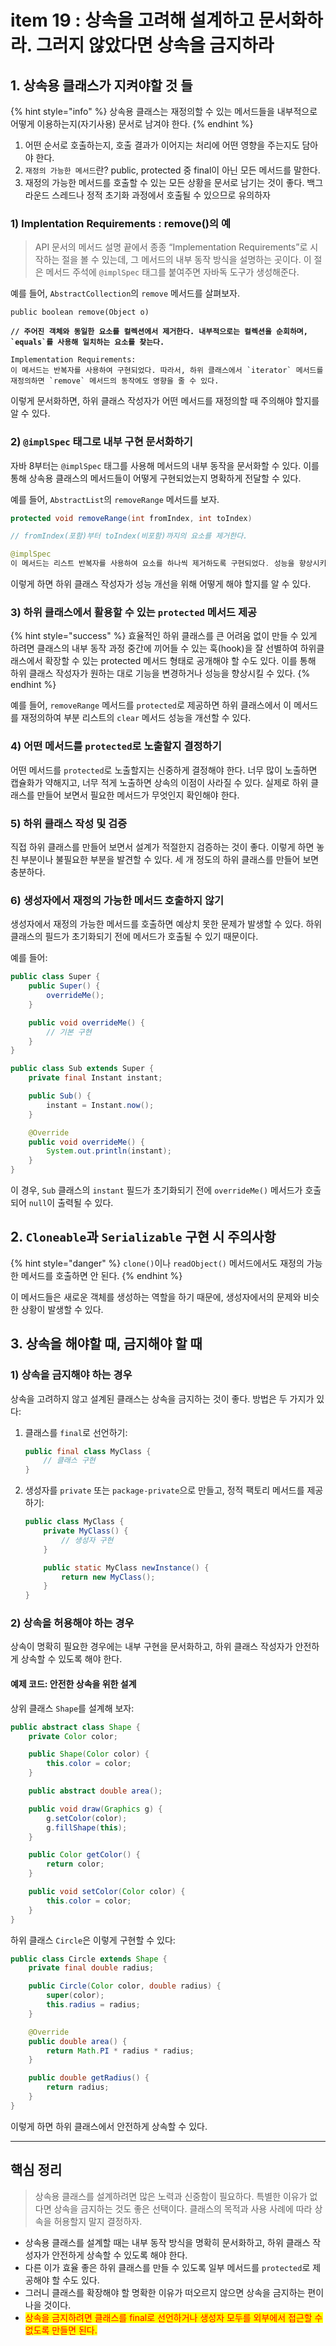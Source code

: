 # item 19 : 상속을 고려해 설계하고 문서화하라. 그러지 않았다면 상속을 금지하라

## 1. 상속용 클래스가 지켜야할 것 들

{% hint style="info" %}
상속용 클래스는 재정의할 수 있는 메서드들을 내부적으로 어떻게 이용하는지(자기사용)  문서로 남겨야 한다.
{% endhint %}

1. 어떤 순서로 호출하는지, 호출 결과가 이어지는 처리에 어떤 영향을 주는지도 담아야 한다.
2. `재정의 가능한 메서드`란? public, protected 중 final이 아닌 모든 메서드를 말한다.
3. 재정의 가능한 메서드를 호출할 수 있는 모든 상황을 문서로 남기는 것이 좋다. 백그라운드 스레드나 정적 초기화 과정에서 호출될 수 있으므로 유의하자

### 1) Implentation Requirements :  remove()의 예

> API 문서의 메서드 설명 끝에서 종종 “Implementation Requirements”로 시작하는 절을 볼 수 있는데, 그 메서드의 내부 동작 방식을 설명하는 곳이다. 이 절은 메서드 주석에 `@implSpec` 태그를 붙여주면 자바독 도구가 생성해준다.

예를 들어, `AbstractCollection`의 `remove` 메서드를 살펴보자.

<pre class="language-java"><code class="lang-java">public boolean remove(Object o)

<strong>// 주어진 객체와 동일한 요소를 컬렉션에서 제거한다. 내부적으로는 컬렉션을 순회하며, `equals`를 사용해 일치하는 요소를 찾는다.
</strong>
Implementation Requirements:
이 메서드는 반복자를 사용하여 구현되었다. 따라서, 하위 클래스에서 `iterator` 메서드를 재정의하면 `remove` 메서드의 동작에도 영향을 줄 수 있다.
</code></pre>

이렇게 문서화하면, 하위 클래스 작성자가 어떤 메서드를 재정의할 때 주의해야 할지를 알 수 있다.

### **2) `@implSpec` 태그로 내부 구현 문서화하기**

자바 8부터는 `@implSpec` 태그를 사용해 메서드의 내부 동작을 문서화할 수 있다. 이를 통해 상속용 클래스의 메서드들이 어떻게 구현되었는지 명확하게 전달할 수 있다.

예를 들어, `AbstractList`의 `removeRange` 메서드를 보자.

```java
protected void removeRange(int fromIndex, int toIndex)

// fromIndex(포함)부터 toIndex(비포함)까지의 요소를 제거한다.

@implSpec
이 메서드는 리스트 반복자를 사용하여 요소를 하나씩 제거하도록 구현되었다. 성능을 향상시키기 위해 하위 클래스에서 이 메서드를 재정의할 수 있다.
```

이렇게 하면 하위 클래스 작성자가 성능 개선을 위해 어떻게 해야 할지를 알 수 있다.

### **3) 하위 클래스에서 활용할 수 있는 `protected` 메서드 제공**

{% hint style="success" %}
효율적인 하위 클래스를 큰 어려움 없이 만들 수 있게 하려면 클래스의 내부 동작 과정 중간에 끼어들 수 있는 훅(hook)을 잘 선별하여 하위클래스에서   확장할 수  있는 protected 메서드 형태로 공개해야 할 수도 있다. 이를 통해 하위 클래스 작성자가 원하는 대로 기능을 변경하거나 성능을 향상시킬 수 있다.
{% endhint %}

예를 들어, `removeRange` 메서드를 `protected`로 제공하면 하위 클래스에서 이 메서드를 재정의하여 부분 리스트의 `clear` 메서드 성능을 개선할 수 있다.

### **4) 어떤 메서드를 `protected`로 노출할지 결정하기**

어떤 메서드를 `protected`로 노출할지는 신중하게 결정해야 한다. 너무 많이 노출하면 캡슐화가 약해지고, 너무 적게 노출하면 상속의 이점이 사라질 수 있다. 실제로 하위 클래스를 만들어 보면서 필요한 메서드가 무엇인지 확인해야 한다.

### **5) 하위 클래스 작성 및 검증**

직접 하위 클래스를 만들어 보면서 설계가 적절한지 검증하는 것이 좋다. 이렇게 하면 놓친 부분이나 불필요한 부분을 발견할 수 있다. 세 개 정도의 하위 클래스를 만들어 보면 충분하다.

### **6) 생성자에서 재정의 가능한 메서드 호출하지 않기**

생성자에서 재정의 가능한 메서드를 호출하면 예상치 못한 문제가 발생할 수 있다. 하위 클래스의 필드가 초기화되기 전에 메서드가 호출될 수 있기 때문이다.

예를 들어:

```java
public class Super {
    public Super() {
        overrideMe();
    }

    public void overrideMe() {
        // 기본 구현
    }
}

public class Sub extends Super {
    private final Instant instant;

    public Sub() {
        instant = Instant.now();
    }

    @Override
    public void overrideMe() {
        System.out.println(instant);
    }
}
```

이 경우, `Sub` 클래스의 `instant` 필드가 초기화되기 전에 `overrideMe()` 메서드가 호출되어 `null`이 출력될 수 있다.



## **2. `Cloneable`과 `Serializable` 구현 시 주의사항**

{% hint style="danger" %}
`clone()`이나 `readObject()` 메서드에서도 재정의 가능한 메서드를 호출하면 안 된다.&#x20;
{% endhint %}

이 메서드들은 새로운 객체를 생성하는 역할을 하기 때문에, 생성자에서의 문제와 비슷한 상황이 발생할 수 있다.



## 3. 상속을 해야할 때, 금지해야 할 때

### **1) 상속을 금지해야 하는 경우**

상속을 고려하지 않고 설계된 클래스는 상속을 금지하는 것이 좋다. 방법은 두 가지가 있다:

1.  클래스를 `final`로 선언하기:

    ```java
    public final class MyClass {
        // 클래스 구현
    }
    ```
2.  생성자를 `private` 또는 `package-private`으로 만들고, 정적 팩토리 메서드를 제공하기:

    ```java
    public class MyClass {
        private MyClass() {
            // 생성자 구현
        }

        public static MyClass newInstance() {
            return new MyClass();
        }
    }
    ```

### **2) 상속을 허용해야 하는 경우**

상속이 명확히 필요한 경우에는 내부 구현을 문서화하고, 하위 클래스 작성자가 안전하게 상속할 수 있도록 해야 한다.

#### 예제 코드: 안전한 상속을 위한 설계

상위 클래스 `Shape`를 설계해 보자:

```java
public abstract class Shape {
    private Color color;

    public Shape(Color color) {
        this.color = color;
    }

    public abstract double area();

    public void draw(Graphics g) {
        g.setColor(color);
        g.fillShape(this);
    }

    public Color getColor() {
        return color;
    }

    public void setColor(Color color) {
        this.color = color;
    }
}
```

하위 클래스 `Circle`은 이렇게 구현할 수 있다:

```java
public class Circle extends Shape {
    private final double radius;

    public Circle(Color color, double radius) {
        super(color);
        this.radius = radius;
    }

    @Override
    public double area() {
        return Math.PI * radius * radius;
    }

    public double getRadius() {
        return radius;
    }
}
```

이렇게 하면 하위 클래스에서 안전하게 상속할 수 있다.

***

## **핵심 정리**

> 상속용 클래스를 설계하려면 많은 노력과 신중함이 필요하다. 특별한 이유가 없다면 상속을 금지하는 것도 좋은 선택이다. 클래스의 목적과 사용 사례에 따라 상속을 허용할지 말지 결정하자.

* 상속용 클래스를 설계할 때는 내부 동작 방식을 명확히 문서화하고, 하위 클래스 작성자가 안전하게 상속할 수 있도록 해야 한다.&#x20;
* 다른 이가 효율 좋은 하위 클래스를 만들 수 있도록 일부 메서드를 `protected`로 제공해야 할 수도 있다.&#x20;
* 그러니 클래스를 확장해야 할 명확한 이유가 떠오르지 않으면 상속을 금지하는 편이 나을 것이다.&#x20;
* <mark style="color:red;">상속을 금지하려면 클래스를 final로 선언하거나 생성자 모두를 외부에서 접근할 수 없도록 만들면 된다.</mark>
